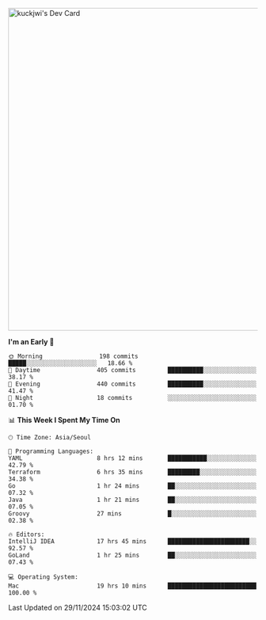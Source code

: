 <a href="https://app.daily.dev/kuckhwancho"><img src="https://api.daily.dev/devcards/v2/efef39c8028947428b3c0b486b9cd9b6.png?r=iz2&type=wide" width="652" alt="kuckjwi's Dev Card"/></a>

<!--START_SECTION:waka-->
**I'm an Early 🐤** 

```text
🌞 Morning                198 commits         █████░░░░░░░░░░░░░░░░░░░░   18.66 % 
🌆 Daytime                405 commits         ██████████░░░░░░░░░░░░░░░   38.17 % 
🌃 Evening                440 commits         ██████████░░░░░░░░░░░░░░░   41.47 % 
🌙 Night                  18 commits          ░░░░░░░░░░░░░░░░░░░░░░░░░   01.70 % 
```


📊 **This Week I Spent My Time On** 

```text
🕑︎ Time Zone: Asia/Seoul

💬 Programming Languages: 
YAML                     8 hrs 12 mins       ███████████░░░░░░░░░░░░░░   42.79 % 
Terraform                6 hrs 35 mins       █████████░░░░░░░░░░░░░░░░   34.38 % 
Go                       1 hr 24 mins        ██░░░░░░░░░░░░░░░░░░░░░░░   07.32 % 
Java                     1 hr 21 mins        ██░░░░░░░░░░░░░░░░░░░░░░░   07.05 % 
Groovy                   27 mins             █░░░░░░░░░░░░░░░░░░░░░░░░   02.38 % 

🔥 Editors: 
IntelliJ IDEA            17 hrs 45 mins      ███████████████████████░░   92.57 % 
GoLand                   1 hr 25 mins        ██░░░░░░░░░░░░░░░░░░░░░░░   07.43 % 

💻 Operating System: 
Mac                      19 hrs 10 mins      █████████████████████████   100.00 % 
```


 Last Updated on 29/11/2024 15:03:02 UTC
<!--END_SECTION:waka-->
